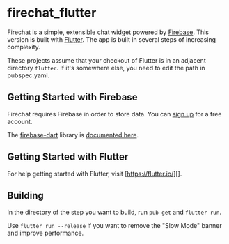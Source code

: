 # firechat_flutter

Firechat is a simple, extensible chat widget powered by
[Firebase](https://firebase.google.com/?utm_source=firechat). This version
is built with [Flutter](https://flutter.io). The app is built in
several steps of increasing complexity.

These projects assume that your checkout of Flutter is in an adjacent
directory ```flutter```. If it's somewhere else, you need to edit the path in
pubspec.yaml.

## Getting Started with Firebase

Firechat requires Firebase in order to store data. You can
[sign up](https://firebase.google.com/?utm_source=firechat) for a
free account.

The [firebase-dart](https://github.com/flutter/firebase-dart) library
is [documented here](https://flutter.github.io/firebase-dart).

## Getting Started with Flutter

For help getting started with Flutter, visit [https://flutter.io/][].

## Building

In the directory of the step you want to build, run ```pub get```
and ```flutter run```.

Use ```flutter run --release``` if you want to remove the "Slow Mode" banner
and improve performance.
